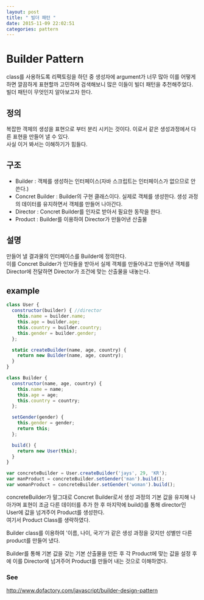 ```yaml
---
layout: post
title: " 빌더 패턴 "
date: 2015-11-09 22:02:51
categories: pattern
---
```


# Builder Pattern
class를 사용하도록 리팩토링을 하던 중 생성자에 argument가 너무 많아 이를 어떻게 하면 깔끔하게 표현할까 고민하며 검색해보니 많은 이들이 빌더 패턴을 추천해주었다.  
빌더 패턴이 무엇인지 알아보고자 한다.  

## 정의 
복잡한 객체의 생성을 표현으로 부터 분리 시키는 것이다. 이로서 같은 생성과정에서 다른 표현을 만들어 낼 수 있다.  
사실 이거 봐서는 이해하기가 힘들다. 

## 구조 
- Builder
  : 객체를 생성하는 인터페이스(자바 스크립트는 인터페이스가 없으므로 안쓴다.)
- Concret Builder
  : Builder의 구현 클래스이다. 실제로 객체를 생성한다. 생성 과정의 데이터를 유지하면서 객체를 만들어 나아간다.
- Director
  : Concret Builder를 인자로 받아서 필요한 동작을 한다. 
- Product
  : Builder를 이용하여 Director가 만들어낸 산출물

## 설명
만들어 낼 결과물의 인터페이스를 Builder에 정의한다.  
이를 Concret Builder가 인자들을 받아서 실제 객체를 만들어내고 만들어낸 객체를 Director에 전달하면 Director가 조건에 맞는 산출물을 내놓는다.  

## example

~~~javascript
class User {
  constructor(builder) { //director
    this.name = builder.name;
    this.age = builder.age;
    this.country = builder.country;
    this.gender = builder.gender;
  };

  static createBuilder(name, age, country) {
    return new Builder(name, age, country);
  }
}

class Builder {
  constructor(name, age, country) {
    this.name = name;
    this.age = age;
    this.country = country;
  };

  setGender(gender) {
    this.gender = gender;
    return this;
  };

  build() {
    return new User(this);
  }
}

var concreteBuilder = User.createBuilder('jays', 29, 'KR');
var manProduct = concreteBuilder.setGender('man').build();
var womanProduct = concreteBuilder.setGender('woman').build();

~~~
concreteBuilder가 말그대로 Concret Builder로서 생성 과정의 기본 값을 유지해 나아가며 표현이 조금 다른 데이터를 추가 한 후 마지막에 build()를 통해 director인 User에 값을 넘겨주어 Product를 생성한다.  
여기서 Product Class를 생략하였다. 

Builder class를 이용하여 '이름, 나이, 국가'가 같은 생성 과정을 갖지만 성별만 다른 product를 만들어 냈다.   

Builder를 통해 기본 값을 갖는 기본 산출물을 만든 후 각 Product에 맞는 값을 설정 후에 이를  Director에 넘겨주어 Product를 만들어 내는 것으로 이해하였다.


### See
http://www.dofactory.com/javascript/builder-design-pattern
